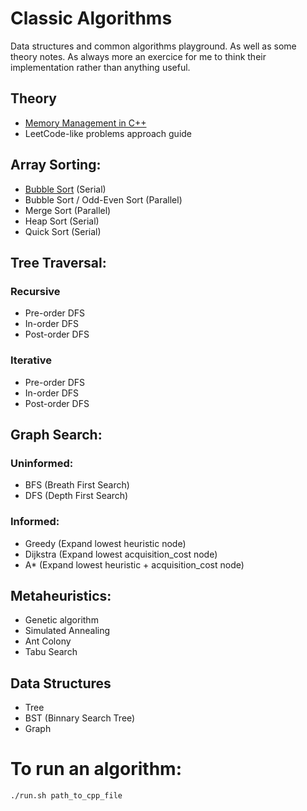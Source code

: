 # Classic Algorithms
Data structures and common algorithms playground. As well as some theory notes.
As always more an exercice for me to think their implementation rather than anything useful.

## Theory

- [Memory Management in C++](theory/memory_management.md)
- LeetCode-like problems approach guide

## Array Sorting:

- [Bubble Sort](sorting/bubble_sort.cpp) (Serial)
- Bubble Sort / Odd-Even Sort (Parallel)
- Merge Sort (Parallel)
- Heap Sort (Serial)
- Quick Sort (Serial)

## Tree Traversal:

### Recursive
- Pre-order DFS
- In-order DFS
- Post-order DFS

### Iterative
- Pre-order DFS
- In-order DFS
- Post-order DFS

## Graph Search:

### Uninformed:

- BFS (Breath First Search)
- DFS (Depth First Search)

### Informed:

- Greedy (Expand lowest heuristic node)
- Dijkstra (Expand lowest acquisition_cost node)
- A* (Expand lowest heuristic + acquisition_cost node)

## Metaheuristics:

- Genetic algorithm
- Simulated Annealing
- Ant Colony
- Tabu Search

## Data Structures

- Tree
- BST (Binnary Search Tree)
- Graph


# To run an algorithm:

`./run.sh path_to_cpp_file`